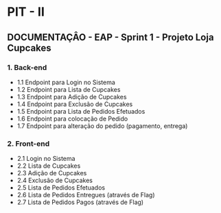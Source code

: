 # PIT - II

## DOCUMENTAÇÂO - EAP - Sprint 1 - Projeto Loja Cupcakes

### 1. Back-end

- 1.1 Endpoint para Login no Sistema
- 1.2 Endpoint para Lista de Cupcakes
- 1.3 Endpoint para Adição de Cupcakes
- 1.4 Endpoint para Exclusão de Cupcakes
- 1.5 Endpoint para Lista de Pedidos Efetuados
- 1.6 Endpoint para colocação de Pedido
- 1.7 Endpoint para alteração do pedido (pagamento, entrega)

### 2. Front-end

- 2.1 Login no Sistema
- 2.2 Lista de Cupcakes
- 2.3 Adição de Cupcakes
- 2.4 Exclusão de Cupcakes
- 2.5 Lista de Pedidos Efetuados
- 2.6 Lista de Pedidos Entregues (através de Flag)
- 2.7 Lista de Pedidos Pagos (através de Flag)
